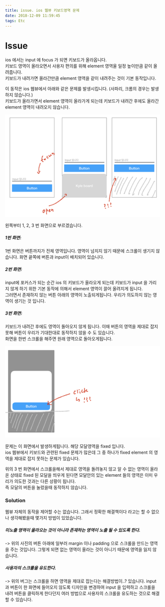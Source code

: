 ```yaml
---
title: issue. ios 웹뷰 키보드영역 문제
date: 2018-12-09 11:59:45
tags: Etc
---
```


# Issue 

ios 에서는 input 에 focus 가 되면 키보드가 올라옵니다.   
키보드 영역이 올라오면서 사용자 편의를 위해 element 영역울 일정 높이만큼 같이 올려줍니다.         
키보드가 내려가면 올라간만큼 element 영역을 같이 내려주는 것이 기본 동작입니다.  

이 동작은 ios 웹뷰에서 아래와 같은 문제를 발생시킵니다. (사파리, 크롬의 경우는 발생하지 않습니다.)   
키보드가 올라가면서 element 영역이 올라가게 되는데 키보드가 내려간 후에도 올라간 element 영역이 내려오지 않습니다.      

![hexo](/img/etc/webview01.png)

왼쪽부터 1, 2, 3 번 화면으로 부르겠습니다. 
<br/> 
##### 1번 화면:   
1번 화면은 버튼까지가 전체 영역입니다. 영역이 넘치지 않기 때문에 스크롤이 생기지 않습니다. 화면 끝쪽에 버튼과 input이 배치되어 있습니다. 

##### 2번 화면:
input에 포커스가 되는 순간 ios 의 키보드가 올라오게 되는데 키보드가 input 을 가리지 않게 하기 위한 기본 동작에 의해서 element 영역이 끌어 올려지게 됩니다.     
그러면서 존재하지 않는 버튼 아래의 영역이 노출되게됩니다. 우리가 의도하지 않는 영역이 생기는 것 입니다.   
   
##### 3번 화면:   
키보드가 내려간 후에도 영역이 돌아오지 않게 됩니다. 이때 버튼의 영역을 제대로 잡지 못해 버튼이 우리가 기대한대로 동작하지 않을 수 도 있습니다.   
화면을 한번 스크롤을 해주면 원래 영역으로 돌아오게됩니다.  
 

![hexo](/img/etc/webview02.png)

문제는 이 화면에서 발생하게됩니다. 해당 모달영역을 fixed 입니다.    
ios 웹뷰에서 키보드와 관련된 fixed 문제가 많은데 그 중 하나가 fixed element 의 영역을 제대로 잡지 못하는 문제가 있습니다.  

위의 3 번 화면에서 스크롤을해서 제대로 영역을 돌려놓지 않고 알 수 없는 영역이 올라온 상태로 fixed 된 모달을 띄우게 된다면 모달안의 있는 element 들의 영역은 이미 우리가 의도한 것과는 다른 상황이 됩니다.  
즉 모달의 버튼을 눌렀을때 동작하지 않습니다.    

### Solution
웹뷰 자체의 동작을 제어할 수는 없습니다. 그래서 정확한 해결책이다 라고는 할 수 없으나 생각해봤을때 몇가지 방법이 있었습니다.

##### 미노출 영역이 올라오는 것이 아니라 존재하는 영역이 노출 될 수 있도록 한다.  
-> 위의 사진의 버튼 아래에 일부러 margin 이나 padding 으로 스크롤을 만드는 영역을 주는 것입니다. 그렇게 되면 없는 영역이 올라는 것이 아니기 때문에 영역을 잃지 않습니다.  

##### 사용자의 스크롤을 유도한다.
-> 위의 버그는 스크롤을 하면 영역을 제대로 잡는다는 해결방법이..? 있습니다. input 과 버튼이 한 화면에 들어오지 않도록 디자인을 변경하여 input 을 입력하고 스크롤을 내려 버튼을 클릭하게 한다던지 여러 방법으로 사용자의 스크롤을 유도하는 것으로 해결할 수 있습니다.
  
